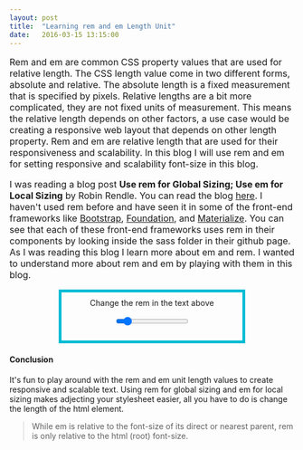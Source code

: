 ```yaml
---
layout: post
title:  "Learning rem and em Length Unit"
date:   2016-03-15 13:15:00
---
```

<article class="module" style="font-size:1rem;">
  <p style="font-size:1em;">
    Rem and em are common CSS property values that are used for relative length. 
    The CSS length value come in two different forms, absolute and relative. The 
    absolute length is a fixed measurement that is specified by pixels. Relative 
    lengths are a bit more complicated, they are not fixed units of measurement. This means 
    the relative length depends on other factors, a use case would be creating a 
    responsive web layout that depends on other length property. Rem and em are relative 
    length that are used for their responsiveness and scalability. In this blog I will 
    use rem and em for setting responsive and scalability font-size in this blog.
  </p>

  <p style="font-size:1em;">
    I was reading a blog post <b>Use rem for Global Sizing; Use em for Local Sizing</b> 
    by Robin Rendle. You can read the blog <a href="https://css-tricks.com/rem-global-em-local/#more-239011" target="_blank">here</a>. 
    I haven't used rem before and have seen it in some of the front-end frameworks like 
    <a href="http://getbootstrap.com/" target="_blank">Bootstrap</a>, 
    <a href="http://foundation.zurb.com/" target="_blank">Foundation</a>, and <a href="http://materializecss.com/" target="_blank">Materialize</a>. 
    You can see that each of these front-end frameworks uses rem in their components by looking inside 
    the sass folder in their github page. As I was reading this blog I learn more about 
    em and rem. I wanted to understand more about rem and em by playing with them in this blog.
  </p>
</article>

<div class="font-size-control" style="width:300px; margin:0 auto; text-align:center; border: 5px solid #00BCD4; padding: 10px;">
  Change the rem in the text above
  <p class="range-field">
    <input type="range" min="0.8" max="2.5" step="0.1" value="1">
  </p>
</div>

#### Conclusion
It's fun to play around with the rem and em unit length values to create responsive and scalable text. 
Using rem for global sizing and em for local sizing makes adjecting your stylesheet easier, all you 
have to do is change the length of the html element.

> While em is relative to the font-size of its direct or nearest parent, rem is only relative to the html (root) font-size.

<script>
  (function($){
    $("input[type='range']").on("change", function() {
      console.log($(this).val());
      $(".module").css("font-size", $(this).val() + "rem");
    });
  })(jQuery);
</script>
